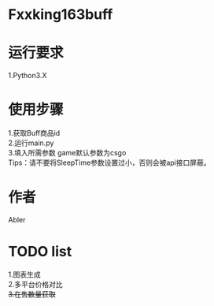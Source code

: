 # Fxxking163buff

# 运行要求
1.Python3.X

# 使用步骤
1.获取Buff商品id  
2.运行main.py  
3.填入所需参数 game默认参数为csgo  
Tips：请不要将SleepTime参数设置过小，否则会被api接口屏蔽。

# 作者
Abler

# TODO list
1.图表生成  
2.多平台价格对比  
~~3.在售数量获取~~
